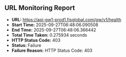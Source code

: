 ## URL Monitoring Report

- **URL:** https://api-gw1-prod1.fisglobal.com/gw/v1/health
- **Start Time:** 2025-09-27T06:48:06.090508
- **End Time:** 2025-09-27T06:48:06.366442
- **Total Time Taken:** 0.275934 seconds
- **HTTP Status Code:** 403
- **Status:** Failure
- **Failure Reason:** HTTP Status Code: 403

